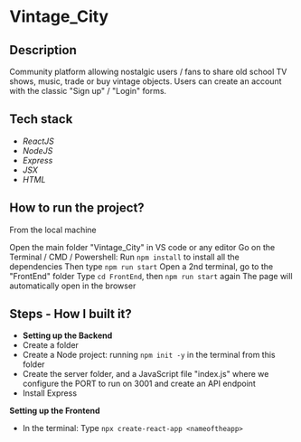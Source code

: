 # Vintage_City

## Description
Community platform allowing nostalgic users / fans to share old school TV shows, music, trade or buy vintage objects. Users can create an account with the classic "Sign up" / "Login" forms.

## Tech stack
* *ReactJS*
* *NodeJS*
* *Express*
* *JSX*
* *HTML*

## How to run the project?

From the local machine

Open the main folder "Vintage_City" in VS code or any editor
Go on the Terminal / CMD / Powershell:
Run ```npm install``` to install all the dependencies
Then type ```npm run start```
Open a 2nd terminal, go to the "FrontEnd" folder
Type ```cd FrontEnd```, then ```npm run start``` again
The page will automatically open in the browser


## Steps - How I built it?

* **Setting up the Backend**
* Create a folder
* Create a Node project: running ```npm init -y``` in the terminal from this folder
* Create the server folder, and a JavaScript file "index.js" where we configure the PORT to run on 3001 and create an API endpoint
* Install Express 

**Setting up the Frontend**
* In the terminal: Type ```npx create-react-app <nameoftheapp>```
 
 
